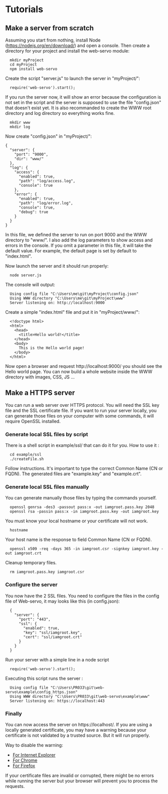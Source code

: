 
# Tutorials

## Make a server from scratch

Assuming you start from nothing, install Node (https://nodejs.org/en/download/) and open a console. Then create a directory for your project and install the web-servo module:
```
  mkdir myProject
  cd myProject
  npm install web-servo
```

Create the script "server.js" to launch the server in "myProject/":
```
  require('web-servo').start();
```
If you run the server now, it will show an error because the configuration is not set in the script and the server is supposed to use the file "config.json" that doesn't exist yet. It is also recommanded to create the WWW root directory and log directory so everything works fine.
```
  mkdir www
  mkdir log
```
Now create "config.json" in "myProject/":
```
{
  "server": {
    "port": "9000",
    "dir": "www/"
  },
  "log": {
    "access": {
      "enabled": true,
      "path": "log/access.log",
      "console": true
    },
    "error": {
      "enabled": true,
      "path": "log/error.log",
      "console": true,
      "debug": true
    }
  }
}
```
In this file, we defined the server to run on port 9000 and the WWW directory to "www/". I also add the log parameters to show access and errors in the console.
If you omit a parameter in this file, it will take the default value. For example, the default page is set by default to "index.html".

Now launch the server and it should run properly:
```
  node server.js
```

The console will output:
```
  Using config file "C:\Users\me\git\myProject\config.json"
  Using WWW directory "C:\Users\me\git\myProject\www"
  Server listening on: http://localhost:9000
```

Create a simple "index.html" file and put it in "myProject/www/":
```
  <!doctype html>
  <html>
    <head>
      <title>Hello world!</title>
    </head>
    <body>
      This is the Hello world page!
    </body>
  </html>
```

Now open a browser and request http://localhost:9000/ you should see the Hello world page. You can now build a whole website inside the WWW directory with images, CSS, JS ...


## Make a HTTPS server

You can run a web server over HTTPS protocol. You will need the SSL key file and the SSL certificate file.
If you want to run your server locally, you can generate those files on your computer with some commands, it will require OpenSSL installed. 

### Generate local SSL files by script

There is a shell script in example/ssl/ that can do it for you. How to use it :
```
  cd example/ssl
  ./createFile.sh
```
Follow instructions. It's important to type the correct Common Name (CN or FQDN). The generated files are "example.key" and "example.crt".

### Generate local SSL files manually

You can generate manually those files by typing the commands yourself.
```
  openssl genrsa -des3 -passout pass:x -out iamgroot.pass.key 2048
  openssl rsa -passin pass:x -in iamgroot.pass.key -out iamgroot.key
```

You must know your local hostname or your certificate will not work.
```
  hostname
```

Your host name is the response to field Common Name (CN or FQDN).
```
  openssl x509 -req -days 365 -in iamgroot.csr -signkey iamgroot.key -out iamgroot.crt
```

Cleanup temporary files.
```
  rm iamgroot.pass.key iamgroot.csr
```

### Configure the server

You now have the 2 SSL files. You need to configure the files in the config file of Web-servo, it may looks like this (in config.json):

```
  {
    "server": {
      "port": "443",
      "ssl": {
        "enabled": true,
        "key": "ssl/iamgroot.key",
        "cert": "ssl/iamgroot.crt"
      }
    }
  }
```
Run your server with a simple line in a node script

```
  require('web-servo').start();
```

Executing this script runs the server :

```
  Using config file "C:\Users\PR033\git\web-servo\example\config_https.json"
  Using WWW directory "C:\Users\PR033\git\web-servo\example\www"
  Server listening on: https://localhost:443
```

### Finally

You can now access the server on https://localhost/. If you are using a locally generated certificate, you may have a warning because your certificate is not validated by a trusted source. But it will run properly.

Way to disable the warning:
- [For Internet Explorer](https://www.poweradmin.com/help/sslhints/ie.aspx)
- [For Chrome](https://support.google.com/chrome/answer/99020)
- [For Firefox](http://ccm.net/faq/14655-firefox-disable-warning-when-accessing-secured-sites)

If your certificate files are invalid or corrupted, there might be no errors while running the server but your browser will prevent you to process the requests.


